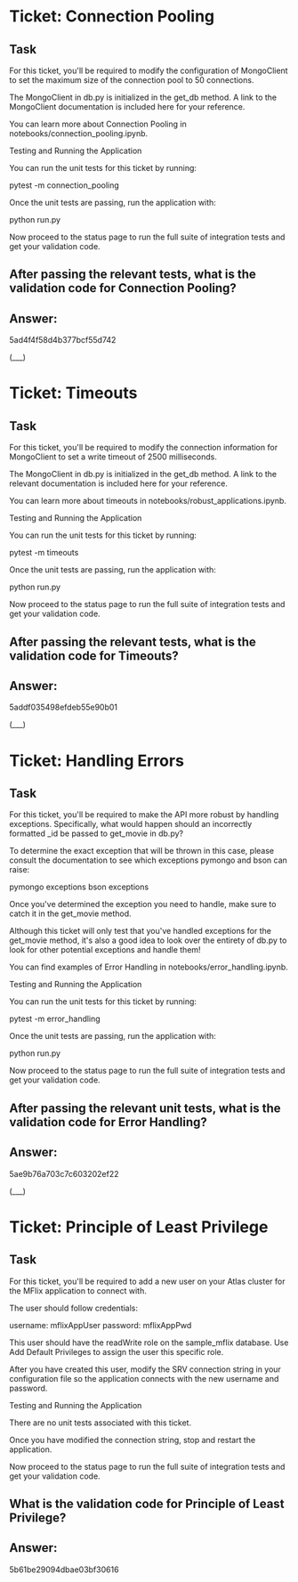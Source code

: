 # Ticket: Connection Pooling

## Task

For this ticket, you'll be required to modify the configuration of MongoClient to set the maximum size of the connection pool to 50 connections.

The MongoClient in db.py is initialized in the get_db method. A link to the MongoClient documentation is included here for your reference.

You can learn more about Connection Pooling in notebooks/connection_pooling.ipynb.

Testing and Running the Application

You can run the unit tests for this ticket by running:

pytest -m connection_pooling

Once the unit tests are passing, run the application with:

python run.py

Now proceed to the status page to run the full suite of integration tests and get your validation code.

## After passing the relevant tests, what is the validation code for Connection Pooling?

## Answer:

5ad4f4f58d4b377bcf55d742





(___)
# Ticket: Timeouts

## Task

For this ticket, you'll be required to modify the connection information for MongoClient to set a write timeout of 2500 milliseconds.

The MongoClient in db.py is initialized in the get_db method. A link to the relevant documentation is included here for your reference.

You can learn more about timeouts in notebooks/robust_applications.ipynb.

Testing and Running the Application

You can run the unit tests for this ticket by running:

pytest -m timeouts

Once the unit tests are passing, run the application with:

python run.py

Now proceed to the status page to run the full suite of integration tests and get your validation code.

## After passing the relevant tests, what is the validation code for Timeouts?

## Answer:

5addf035498efdeb55e90b01




(___)
# Ticket: Handling Errors

## Task

For this ticket, you'll be required to make the API more robust by handling exceptions. Specifically, what would happen should an incorrectly formatted _id be passed to get_movie in db.py?

To determine the exact exception that will be thrown in this case, please consult the documentation to see which exceptions pymongo and bson can raise:

pymongo exceptions
bson exceptions

Once you've determined the exception you need to handle, make sure to catch it in the get_movie method.

Although this ticket will only test that you've handled exceptions for the get_movie method, it's also a good idea to look over the entirety of db.py to look for other potential exceptions and handle them!

You can find examples of Error Handling in notebooks/error_handling.ipynb.

Testing and Running the Application

You can run the unit tests for this ticket by running:

pytest -m error_handling

Once the unit tests are passing, run the application with:

python run.py

Now proceed to the status page to run the full suite of integration tests and get your validation code.

## After passing the relevant unit tests, what is the validation code for Error Handling?

## Answer:

5ae9b76a703c7c603202ef22





(___)
# Ticket: Principle of Least Privilege

## Task

For this ticket, you'll be required to add a new user on your Atlas cluster for the MFlix application to connect with.

The user should follow credentials:

username: mflixAppUser
password: mflixAppPwd

This user should have the readWrite role on the sample_mflix database. Use Add Default Privileges to assign the user this specific role.

After you have created this user, modify the SRV connection string in your configuration file so the application connects with the new username and password.

Testing and Running the Application

There are no unit tests associated with this ticket.

Once you have modified the connection string, stop and restart the application.

Now proceed to the status page to run the full suite of integration tests and get your validation code.

## What is the validation code for Principle of Least Privilege?

## Answer:

5b61be29094dbae03bf30616